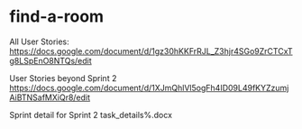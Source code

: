find-a-room
===========
All User Stories:
https://docs.google.com/document/d/1gz30hKKFrRJL_Z3hjr4SGo9ZrCTCxTg8LSpEnO8NTQs/edit

User Stories beyond Sprint 2 
https://docs.google.com/document/d/1XJmQhlVl5ogFh4ID09L49fKYZzumjAiBTNSafMXiQr8/edit

Sprint detail for Sprint 2
task_details$%#$%.docx
